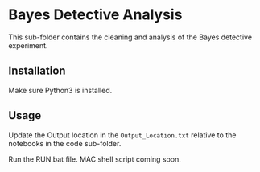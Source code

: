 # Bayes Detective Analysis

This sub-folder contains the cleaning and analysis of the Bayes detective experiment.

## Installation

Make sure Python3 is installed.

## Usage

Update the Output location in the ```Output_Location.txt``` relative to the notebooks in the code sub-folder.

Run the RUN.bat file. MAC shell script coming soon.